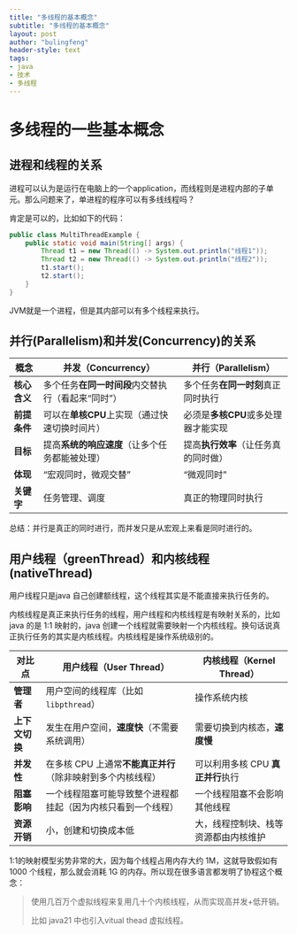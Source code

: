 ```yaml
---
title: "多线程的基本概念"
subtitle: "多线程的基本概念"
layout: post
author: "bulingfeng"
header-style: text
tags:
- java
- 技术
- 多线程
---
```


# 多线程的一些基本概念

## 进程和线程的关系

进程可以认为是运行在电脑上的一个application，而线程则是进程内部的子单元。那么问题来了，单进程的程序可以有多线线程吗？

肯定是可以的，比如如下的代码：

```java
public class MultiThreadExample {
    public static void main(String[] args) {
        Thread t1 = new Thread(() -> System.out.println("线程1"));
        Thread t2 = new Thread(() -> System.out.println("线程2"));
        t1.start();
        t2.start();
    }
}
```

JVM就是一个进程，但是其内部可以有多个线程来执行。

## 并行(Parallelism)和并发(Concurrency)的关系

| 概念         | 并发（Concurrency）                                | 并行（Parallelism）                  |
| ------------ | -------------------------------------------------- | ------------------------------------ |
| **核心含义** | 多个任务**在同一时间段**内交替执行（看起来“同时”） | 多个任务**在同一时刻**真正同时执行   |
| **前提条件** | 可以在**单核CPU**上实现（通过快速切换时间片）      | 必须是**多核CPU**或多处理器才能实现  |
| **目标**     | 提高**系统的响应速度**（让多个任务都能被处理）     | 提高**执行效率**（让任务真的同时做） |
| **体现**     | “宏观同时，微观交替”                               | “微观同时”                           |
| **关键字**   | 任务管理、调度                                     | 真正的物理同时执行                   |

总结：并行是真正的同时进行，而并发只是从宏观上来看是同时进行的。

## 用户线程（greenThread）和内核线程(nativeThread)

用户线程只是java 自己创建额线程，这个线程其实是不能直接来执行任务的。

内核线程是真正来执行任务的线程，用户线程和内核线程是有映射关系的，比如 java 的是 1:1 映射的，java 创建一个线程就需要映射一个内核线程。换句话说真正执行任务的其实是内核线程。内核线程是操作系统级别的。

| 对比点         | 用户线程（User Thread）                                      | 内核线程（Kernel Thread）            |
| -------------- | ------------------------------------------------------------ | ------------------------------------ |
| **管理者**     | 用户空间的线程库（比如 `libpthread`）                        | 操作系统内核                         |
| **上下文切换** | 发生在用户空间，**速度快**（不需要系统调用）                 | 需要切换到内核态，**速度慢**         |
| **并发性**     | 在多核 CPU 上通常**不能真正并行**（除非映射到多个内核线程）  | 可以利用多核 CPU **真正并行**执行    |
| **阻塞影响**   | 一个线程阻塞可能导致整个进程都挂起（因为内核只看到一个线程） | 一个线程阻塞不会影响其他线程         |
| **资源开销**   | 小，创建和切换成本低                                         | 大，线程控制块、栈等资源都由内核维护 |

1:1的映射模型劣势非常的大，因为每个线程占用内存大约 1M，这就导致假如有 1000 个线程，那么就会消耗 1G 的内存。所以现在很多语言都发明了协程这个概念：

> 使用几百万个虚拟线程来复用几十个内核线程，从而实现高并发+低开销。
>
> 比如 java21 中也引入vitual thead 虚拟线程。



